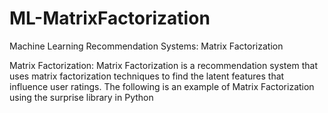 # ML-MatrixFactorization
Machine Learning Recommendation Systems: Matrix Factorization

Matrix Factorization: Matrix Factorization is a recommendation system that uses matrix factorization techniques to find the latent features that influence user ratings. The following is an example of Matrix Factorization using the surprise library in Python
